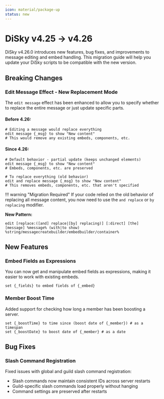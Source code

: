 ```yaml
---
icon: material/package-up
status: new
---
```


# DiSky v4.25 -> v4.26

DiSky v4.26.0 introduces new features, bug fixes, and improvements to message editing and embed handling. This migration guide will help you update your DiSky scripts to be compatible with the new version.

## Breaking Changes

### Edit Message Effect - New Replacement Mode

The `edit message` effect has been enhanced to allow you to specify whether to replace the entire message or just update specific parts.

#### Before 4.26:

```applescript
# Editing a message would replace everything
edit message {_msg} to show "New content"
# This would remove any existing embeds, components, etc.
```

#### Since 4.26:

```applescript
# Default behavior - partial update (keeps unchanged elements)
edit message {_msg} to show "New content"
# Embeds, components, etc. are preserved

# To replace everything (old behavior)
edit and replace message {_msg} to show "New content"
# This removes embeds, components, etc. that aren't specified
```

!!! warning "Migration Required"
    If your code relied on the old behavior of replacing all message content, you now need to use the `and replace` or `by replacing` modifier.

**New Pattern:**
```applescript
edit [replace:([and] replace|[by] replacing)] [:direct] [the] [message] %message% (with|to show) %string/messagecreatebuilder/embedbuilder/container%
```

## New Features

### Embed Fields as Expressions

You can now get and manipulate embed fields as expressions, making it easier to work with existing embeds.

```applescript
set {_fields} to embed fields of {_embed}
```

### Member Boost Time

Added support for checking how long a member has been boosting a server.

```applescript
set {_boostTime} to time since (boost date of {_member}) # as a timespan
set {_boostDate} to boost date of {_member} # as a date
```

## Bug Fixes

### Slash Command Registration

Fixed issues with global and guild slash command registration:
- Slash commands now maintain consistent IDs across server restarts
- Guild-specific slash commands load properly without hanging
- Command settings are preserved after restarts
